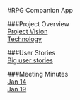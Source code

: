 #RPG Companion App  

###Project Overview  
[Project Vision](https://docs.google.com/document/d/1vjb-VSGzE597DyjM7nernY6ocQbtDChBV6MGlIx8y2M/edit)  
[Technology](https://docs.google.com/document/d/1-QhJxHtYhCSyte3LNl1k16DtLTLiLlqqZ8P3DW_PkMM/edit)  

###User Stories  
[Big user stories](https://trello.com/b/IYE6wlS5/4350)  

###Meeting Minutes  
[Jan 14](https://docs.google.com/document/d/1X11vIRj44FN3wmF0niuFgafgIYXoCIiKMH8uOwOWd-s/edit)  
[Jan 19](https://docs.google.com/document/d/1ZGovj7EhYHYL_1-ajAStlpFo2aHsImKx0h_reDBY4LI/edit)  

